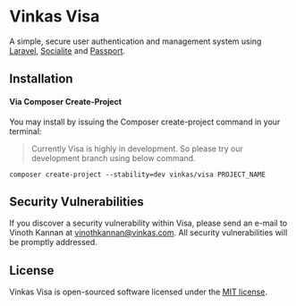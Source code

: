 # Vinkas Visa

A simple, secure user authentication and management system using [Laravel](https://github.com/laravel/laravel), [Socialite](https://github.com/laravel/socialite) and [Passport](https://github.com/laravel/passport).

## Installation

#### Via Composer Create-Project

You may install by issuing the Composer create-project command in your terminal:

<!--`composer create-project --prefer-dist vinkas/visa PROJECT_NAME`-->

> Currently Visa is highly in development. So please try our development branch using below command.

`composer create-project --stability=dev vinkas/visa PROJECT_NAME`

## Security Vulnerabilities

If you discover a security vulnerability within Visa, please send an e-mail to Vinoth Kannan at vinothkannan@vinkas.com. All security vulnerabilities will be promptly addressed.

## License

Vinkas Visa is open-sourced software licensed under the [MIT license](http://opensource.org/licenses/MIT).
